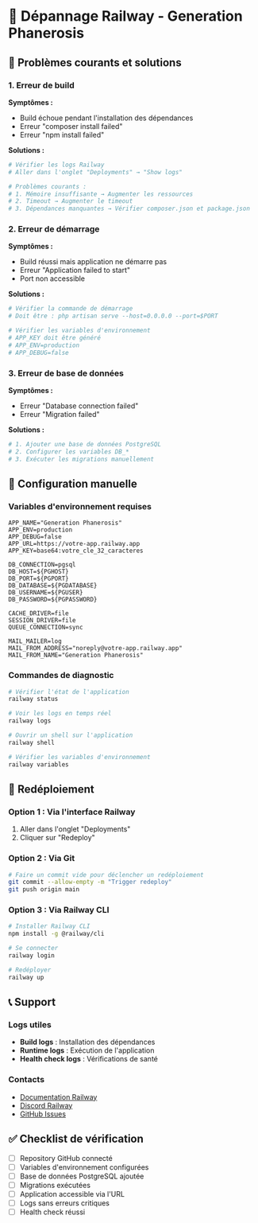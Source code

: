 # 🔧 Dépannage Railway - Generation Phanerosis

## 🚨 Problèmes courants et solutions

### 1. Erreur de build

**Symptômes :**
- Build échoue pendant l'installation des dépendances
- Erreur "composer install failed"
- Erreur "npm install failed"

**Solutions :**
```bash
# Vérifier les logs Railway
# Aller dans l'onglet "Deployments" → "Show logs"

# Problèmes courants :
# 1. Mémoire insuffisante → Augmenter les ressources
# 2. Timeout → Augmenter le timeout
# 3. Dépendances manquantes → Vérifier composer.json et package.json
```

### 2. Erreur de démarrage

**Symptômes :**
- Build réussi mais application ne démarre pas
- Erreur "Application failed to start"
- Port non accessible

**Solutions :**
```bash
# Vérifier la commande de démarrage
# Doit être : php artisan serve --host=0.0.0.0 --port=$PORT

# Vérifier les variables d'environnement
# APP_KEY doit être généré
# APP_ENV=production
# APP_DEBUG=false
```

### 3. Erreur de base de données

**Symptômes :**
- Erreur "Database connection failed"
- Erreur "Migration failed"

**Solutions :**
```bash
# 1. Ajouter une base de données PostgreSQL
# 2. Configurer les variables DB_*
# 3. Exécuter les migrations manuellement
```

## 🔧 Configuration manuelle

### Variables d'environnement requises

```env
APP_NAME="Generation Phanerosis"
APP_ENV=production
APP_DEBUG=false
APP_URL=https://votre-app.railway.app
APP_KEY=base64:votre_cle_32_caracteres

DB_CONNECTION=pgsql
DB_HOST=${PGHOST}
DB_PORT=${PGPORT}
DB_DATABASE=${PGDATABASE}
DB_USERNAME=${PGUSER}
DB_PASSWORD=${PGPASSWORD}

CACHE_DRIVER=file
SESSION_DRIVER=file
QUEUE_CONNECTION=sync

MAIL_MAILER=log
MAIL_FROM_ADDRESS="noreply@votre-app.railway.app"
MAIL_FROM_NAME="Generation Phanerosis"
```

### Commandes de diagnostic

```bash
# Vérifier l'état de l'application
railway status

# Voir les logs en temps réel
railway logs

# Ouvrir un shell sur l'application
railway shell

# Vérifier les variables d'environnement
railway variables
```

## 🚀 Redéploiement

### Option 1 : Via l'interface Railway
1. Aller dans l'onglet "Deployments"
2. Cliquer sur "Redeploy"

### Option 2 : Via Git
```bash
# Faire un commit vide pour déclencher un redéploiement
git commit --allow-empty -m "Trigger redeploy"
git push origin main
```

### Option 3 : Via Railway CLI
```bash
# Installer Railway CLI
npm install -g @railway/cli

# Se connecter
railway login

# Redéployer
railway up
```

## 📞 Support

### Logs utiles
- **Build logs** : Installation des dépendances
- **Runtime logs** : Exécution de l'application
- **Health check logs** : Vérifications de santé

### Contacts
- [Documentation Railway](https://docs.railway.app)
- [Discord Railway](https://discord.gg/railway)
- [GitHub Issues](https://github.com/railwayapp/railway/issues)

## ✅ Checklist de vérification

- [ ] Repository GitHub connecté
- [ ] Variables d'environnement configurées
- [ ] Base de données PostgreSQL ajoutée
- [ ] Migrations exécutées
- [ ] Application accessible via l'URL
- [ ] Logs sans erreurs critiques
- [ ] Health check réussi 